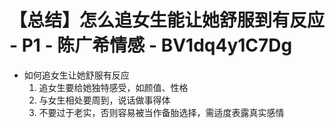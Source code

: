 # 【总结】怎么追女生能让她舒服到有反应 - P1 - 陈广希情感 - BV1dq4y1C7Dg

-   如何追女生让她舒服有反应
    1.  追女生要给她独特感受，如颜值、性格
    2.  与女生相处要周到，说话做事得体
    3.  不要过于老实，否则容易被当作备胎选择，需适度表露真实感情